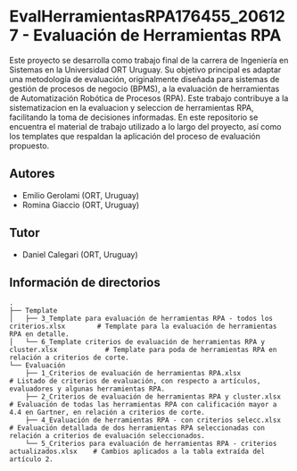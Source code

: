 # EvalHerramientasRPA176455_206127 - Evaluación de Herramientas RPA

Este proyecto se desarrolla como trabajo final de la carrera de Ingeniería en Sistemas en la Universidad ORT Uruguay.
Su objetivo principal es adaptar una metodología de evaluación, originalmente diseñada para sistemas de gestión de procesos de negocio (BPMS), a la evaluación de herramientas de Automatización Robótica de Procesos (RPA). Este trabajo contribuye a la sistematizacion en la evaluacion y seleccion de herramientas RPA, facilitando la toma de decisiones informadas.
En este repositorio se encuentra el material de trabajo utilizado a lo largo del proyecto, así como los templates que respaldan la aplicación del proceso de evaluación propuesto.

## Autores

- Emilio Gerolami (ORT, Uruguay)
- Romina Giaccio (ORT, Uruguay)

## Tutor

- Daniel Calegari (ORT, Uruguay)

## Información de directorios

    .
    ├── Template                  
    │   ├── 3_Template para evaluación de herramientas RPA - todos los criterios.xlsx        # Template para la evaluación de herramientas RPA en detalle.
    │   └── 6_Template criterios de evaluación de herramientas RPA y cluster.xlsx            # Template para poda de herramientas RPA en relación a criterios de corte.
    └── Evaluación                
        ├── 1_Criterios de evaluación de herramientas RPA.xlsx                               # Listado de criterios de evaluación, con respecto a artículos, evaluadores y algunas herramientas RPA.
        ├── 2_Criterios de evaluación de herramientas RPA y cluster.xlsx                     # Evaluación de todas las herramientas RPA con calificación mayor a 4.4 en Gartner, en relación a criterios de corte.
        ├── 4_Evaluación de herramientas RPA - con criterios selecc.xlsx                     # Evaluación detallada de dos herramientas RPA seleccionadas con relación a criterios de evaluación seleccionados.
        └── 5_Criterios para evaluación de herramientas RPA - criterios actualizados.xlsx    # Cambios aplicados a la tabla extraída del artículo 2.



    
